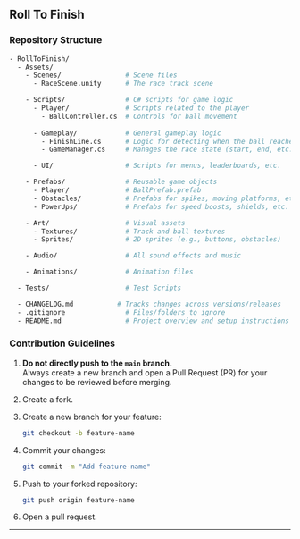 ## Roll To Finish

### Repository Structure
```bash
- RollToFinish/
  - Assets/
    - Scenes/                # Scene files
      - RaceScene.unity      # The race track scene

    - Scripts/               # C# scripts for game logic
      - Player/              # Scripts related to the player
        - BallController.cs  # Controls for ball movement
      
      - Gameplay/            # General gameplay logic
        - FinishLine.cs      # Logic for detecting when the ball reaches the finish line
        - GameManager.cs     # Manages the race state (start, end, etc.)

      - UI/                  # Scripts for menus, leaderboards, etc.

    - Prefabs/               # Reusable game objects
      - Player/              # BallPrefab.prefab
      - Obstacles/           # Prefabs for spikes, moving platforms, etc.
      - PowerUps/            # Prefabs for speed boosts, shields, etc.

    - Art/                   # Visual assets
      - Textures/            # Track and ball textures
      - Sprites/             # 2D sprites (e.g., buttons, obstacles)

    - Audio/                 # All sound effects and music

    - Animations/            # Animation files

  - Tests/                   # Test Scripts

  - CHANGELOG.md           # Tracks changes across versions/releases
  - .gitignore               # Files/folders to ignore
  - README.md                # Project overview and setup instructions

```

### Contribution Guidelines

1. **Do not directly push to the `main` branch.**  
   Always create a new branch and open a Pull Request (PR) for your changes to be reviewed before merging.

2. Create a fork.

3. Create a new branch for your feature:
   ```bash
   git checkout -b feature-name
   ```
4. Commit your changes:
   ```bash
   git commit -m "Add feature-name"
   ```
5. Push to your forked repository:
   ```bash
   git push origin feature-name
   ```
6. Open a pull request.

---